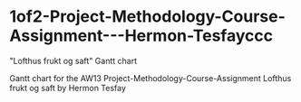 # 1of2-Project-Methodology-Course-Assignment---Hermon-Tesfayccc
"Lofthus frukt og saft" Gantt chart


 Gantt chart for the AW13 Project-Methodology-Course-Assignment Lofthus frukt og saft by Hermon Tesfay
